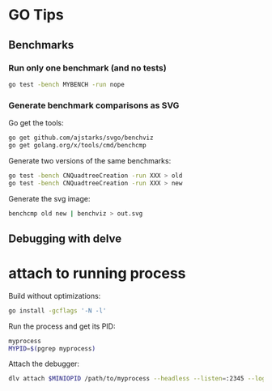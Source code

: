 # GO Tips

## Benchmarks

### Run only one benchmark (and no tests)

```bash
go test -bench MYBENCH -run nope
```

### Generate benchmark comparisons as SVG

Go get the tools:

```bash
go get github.com/ajstarks/svgo/benchviz
go get golang.org/x/tools/cmd/benchcmp
```

Generate two versions of the same benchmarks:

```bash
go test -bench CNQuadtreeCreation -run XXX > old
go test -bench CNQuadtreeCreation -run XXX > new
```

Generate the svg image:

```bash
benchcmp old new | benchviz > out.svg
```

## Debugging with delve

# attach to running process

Build without optimizations:

```sh
go install -gcflags '-N -l'
```

Run the process and get its PID:
```sh
myprocess
MYPID=$(pgrep myprocess)
```

Attach the debugger:
```sh
dlv attach $MINIOPID /path/to/myprocess --headless --listen=:2345 --log arg1 arg2
```
